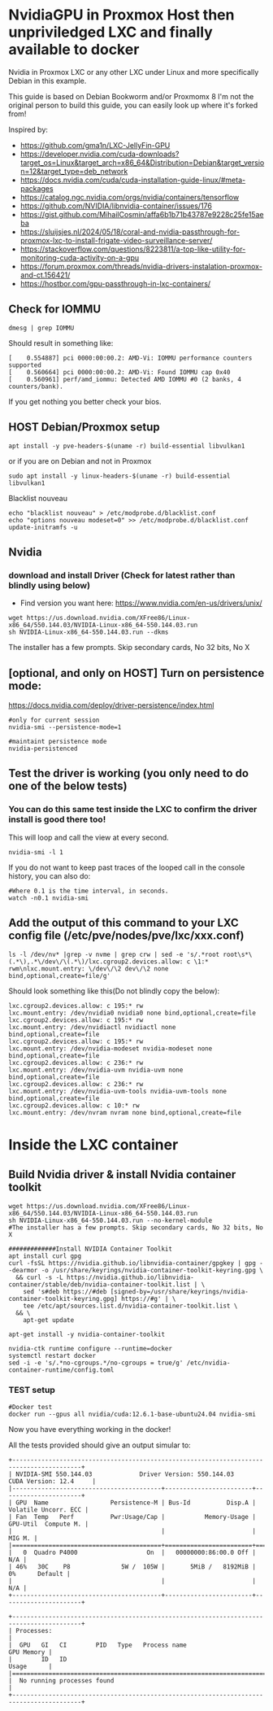# NvidiaGPU in Proxmox Host then unpriviledged LXC and finally available to docker
Nvidia in Proxmox LXC or any other LXC under Linux and more specifically Debian in this example.

This guide is based on Debian Bookworm and/or Proxmomx 8
I'm not the original person to build this guide, you can easily look up where it's forked from!

Inspired by: 
* https://github.com/gma1n/LXC-JellyFin-GPU
* https://developer.nvidia.com/cuda-downloads?target_os=Linux&target_arch=x86_64&Distribution=Debian&target_version=12&target_type=deb_network
* https://docs.nvidia.com/cuda/cuda-installation-guide-linux/#meta-packages
* https://catalog.ngc.nvidia.com/orgs/nvidia/containers/tensorflow
* https://github.com/NVIDIA/libnvidia-container/issues/176
* https://gist.github.com/MihailCosmin/affa6b1b71b43787e9228c25fe15aeba
* https://sluijsjes.nl/2024/05/18/coral-and-nvidia-passthrough-for-proxmox-lxc-to-install-frigate-video-surveillance-server/
* https://stackoverflow.com/questions/8223811/a-top-like-utility-for-monitoring-cuda-activity-on-a-gpu
* https://forum.proxmox.com/threads/nvidia-drivers-instalation-proxmox-and-ct.156421/
* https://hostbor.com/gpu-passthrough-in-lxc-containers/

## Check for IOMMU
```
dmesg | grep IOMMU
```
Should result in something like:
```
[    0.554887] pci 0000:00:00.2: AMD-Vi: IOMMU performance counters supported
[    0.560664] pci 0000:00:00.2: AMD-Vi: Found IOMMU cap 0x40
[    0.560961] perf/amd_iommu: Detected AMD IOMMU #0 (2 banks, 4 counters/bank).
```
If you get nothing you better check your bios.

## HOST Debian/Proxmox setup
```
apt install -y pve-headers-$(uname -r) build-essential libvulkan1
```
or if you are on Debian and not in Proxmox
```
sudo apt install -y linux-headers-$(uname -r) build-essential libvulkan1
```

Blacklist nouveau
```
echo "blacklist nouveau" > /etc/modprobe.d/blacklist.conf
echo "options nouveau modeset=0" >> /etc/modprobe.d/blacklist.conf
update-initramfs -u
```

## Nvidia 
### download and install Driver (Check for latest rather than blindly using below)
- Find version you want here: https://www.nvidia.com/en-us/drivers/unix/
```
wget https://us.download.nvidia.com/XFree86/Linux-x86_64/550.144.03/NVIDIA-Linux-x86_64-550.144.03.run
sh NVIDIA-Linux-x86_64-550.144.03.run --dkms
```
The installer has a few prompts. Skip secondary cards, No 32 bits, No X 

## [optional, and only on HOST] Turn on persistence mode:
https://docs.nvidia.com/deploy/driver-persistence/index.html
```
#only for current session
nvidia-smi --persistence-mode=1

#maintaint persistence mode
nvidia-persistenced 
```

## Test the driver is working (you only need to do one of the below tests)
### You can do this same test inside the LXC to confirm the driver install is good there too!
This will loop and call the view at every second.
```
nvidia-smi -l 1
```
If you do not want to keep past traces of the looped call in the console history, you can also do:
```
#Where 0.1 is the time interval, in seconds.
watch -n0.1 nvidia-smi
```

## Add the output of this command to your LXC config file (/etc/pve/nodes/pve/lxc/xxx.conf)
```
ls -l /dev/nv* |grep -v nvme | grep crw | sed -e 's/.*root root\s*\(.*\),.*\/dev\/\(.*\)/lxc.cgroup2.devices.allow: c \1:* rwm\nlxc.mount.entry: \/dev\/\2 dev\/\2 none bind,optional,create=file/g'
```
Should look something like this(Do not blindly copy the below):
```
lxc.cgroup2.devices.allow: c 195:* rw
lxc.mount.entry: /dev/nvidia0 nvidia0 none bind,optional,create=file
lxc.cgroup2.devices.allow: c 195:* rw
lxc.mount.entry: /dev/nvidiactl nvidiactl none bind,optional,create=file
lxc.cgroup2.devices.allow: c 195:* rw
lxc.mount.entry: /dev/nvidia-modeset nvidia-modeset none bind,optional,create=file
lxc.cgroup2.devices.allow: c 236:* rw
lxc.mount.entry: /dev/nvidia-uvm nvidia-uvm none bind,optional,create=file
lxc.cgroup2.devices.allow: c 236:* rw
lxc.mount.entry: /dev/nvidia-uvm-tools nvidia-uvm-tools none bind,optional,create=file
lxc.cgroup2.devices.allow: c 10:* rw
lxc.mount.entry: /dev/nvram nvram none bind,optional,create=file
```

# Inside the LXC container

## Build Nvidia driver & install Nvidia container toolkit
```
wget https://us.download.nvidia.com/XFree86/Linux-x86_64/550.144.03/NVIDIA-Linux-x86_64-550.144.03.run
sh NVIDIA-Linux-x86_64-550.144.03.run --no-kernel-module
#The installer has a few prompts. Skip secondary cards, No 32 bits, No X 

#############Install NVIDIA Container Toolkit
apt install curl gpg
curl -fsSL https://nvidia.github.io/libnvidia-container/gpgkey | gpg --dearmor -o /usr/share/keyrings/nvidia-container-toolkit-keyring.gpg \
  && curl -s -L https://nvidia.github.io/libnvidia-container/stable/deb/nvidia-container-toolkit.list | \
    sed 's#deb https://#deb [signed-by=/usr/share/keyrings/nvidia-container-toolkit-keyring.gpg] https://#g' | \
    tee /etc/apt/sources.list.d/nvidia-container-toolkit.list \
  && \
    apt-get update

apt-get install -y nvidia-container-toolkit

nvidia-ctk runtime configure --runtime=docker
systemctl restart docker
sed -i -e 's/.*no-cgroups.*/no-cgroups = true/g' /etc/nvidia-container-runtime/config.toml
```

### TEST setup
```
#Docker test
docker run --gpus all nvidia/cuda:12.6.1-base-ubuntu24.04 nvidia-smi
```
Now you have everything working in the docker!

All the tests provided should give an output simular to:
```
+-----------------------------------------------------------------------------------------+
| NVIDIA-SMI 550.144.03             Driver Version: 550.144.03     CUDA Version: 12.4     |
|-----------------------------------------+------------------------+----------------------+
| GPU  Name                 Persistence-M | Bus-Id          Disp.A | Volatile Uncorr. ECC |
| Fan  Temp   Perf          Pwr:Usage/Cap |           Memory-Usage | GPU-Util  Compute M. |
|                                         |                        |               MIG M. |
|=========================================+========================+======================|
|   0  Quadro P4000                   On  |   00000000:86:00.0 Off |                  N/A |
| 46%   30C    P8              5W /  105W |       5MiB /   8192MiB |      0%      Default |
|                                         |                        |                  N/A |
+-----------------------------------------+------------------------+----------------------+

+-----------------------------------------------------------------------------------------+
| Processes:                                                                              |
|  GPU   GI   CI        PID   Type   Process name                              GPU Memory |
|        ID   ID                                                               Usage      |
|=========================================================================================|
|  No running processes found                                                             |
+-----------------------------------------------------------------------------------------+
```
